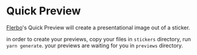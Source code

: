 # Quick Preview
[Flerbo](http://flerbo.ir/)'s Quick Preview will create a presentational image out of a sticker.

in order to create your previews, copy your files in `stickers` directory, run `yarn generate`. your previews are waiting for you in `previews` directory.
